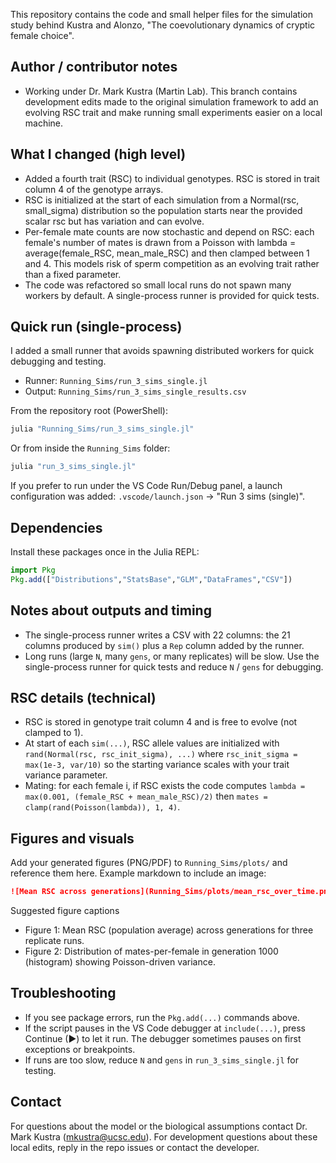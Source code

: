 This repository contains the code and small helper files for the simulation study behind Kustra and Alonzo, "The coevolutionary dynamics of cryptic female choice".

Author / contributor notes
--------------------------
- Working under Dr. Mark Kustra (Martin Lab). This branch contains development edits made to the original simulation framework to add an evolving RSC trait and make running small experiments easier on a local machine.

What I changed (high level)
---------------------------
- Added a fourth trait (RSC) to individual genotypes. RSC is stored in trait column 4 of the genotype arrays.
- RSC is initialized at the start of each simulation from a Normal(rsc, small_sigma) distribution so the population starts near the provided scalar rsc but has variation and can evolve.
- Per-female mate counts are now stochastic and depend on RSC: each female's number of mates is drawn from a Poisson with lambda = average(female_RSC, mean_male_RSC) and then clamped between 1 and 4. This models risk of sperm competition as an evolving trait rather than a fixed parameter.
- The code was refactored so small local runs do not spawn many workers by default. A single-process runner is provided for quick tests.

Quick run (single-process)
--------------------------
I added a small runner that avoids spawning distributed workers for quick debugging and testing.

- Runner: `Running_Sims/run_3_sims_single.jl`
- Output: `Running_Sims/run_3_sims_single_results.csv`

From the repository root (PowerShell):

```powershell
julia "Running_Sims/run_3_sims_single.jl"
```

Or from inside the `Running_Sims` folder:

```powershell
julia "run_3_sims_single.jl"
```

If you prefer to run under the VS Code Run/Debug panel, a launch configuration was added: `.vscode/launch.json` → "Run 3 sims (single)".

Dependencies
------------
Install these packages once in the Julia REPL:

```julia
import Pkg
Pkg.add(["Distributions","StatsBase","GLM","DataFrames","CSV"])
```

Notes about outputs and timing
------------------------------
- The single-process runner writes a CSV with 22 columns: the 21 columns produced by `sim()` plus a `Rep` column added by the runner.
- Long runs (large `N`, many `gens`, or many replicates) will be slow. Use the single-process runner for quick tests and reduce `N` / `gens` for debugging.

RSC details (technical)
-----------------------
- RSC is stored in genotype trait column 4 and is free to evolve (not clamped to 1).
- At start of each `sim(...)`, RSC allele values are initialized with `rand(Normal(rsc, rsc_init_sigma), ...)` where `rsc_init_sigma = max(1e-3, var/10)` so the starting variance scales with your trait variance parameter.
- Mating: for each female i, if RSC exists the code computes `lambda = max(0.001, (female_RSC + mean_male_RSC)/2)` then `mates = clamp(rand(Poisson(lambda)), 1, 4)`.

Figures and visuals
-------------------
Add your generated figures (PNG/PDF) to `Running_Sims/plots/` and reference them here. Example markdown to include an image:

```markdown
![Mean RSC across generations](Running_Sims/plots/mean_rsc_over_time.png)
```

Suggested figure captions
- Figure 1: Mean RSC (population average) across generations for three replicate runs.
- Figure 2: Distribution of mates-per-female in generation 1000 (histogram) showing Poisson-driven variance.

Troubleshooting
---------------
- If you see package errors, run the `Pkg.add(...)` commands above.
- If the script pauses in the VS Code debugger at `include(...)`, press Continue (▶) to let it run. The debugger sometimes pauses on first exceptions or breakpoints.
- If runs are too slow, reduce `N` and `gens` in `run_3_sims_single.jl` for testing.

Contact
-------
For questions about the model or the biological assumptions contact Dr. Mark Kustra (mkustra@ucsc.edu). For development questions about these local edits, reply in the repo issues or contact the developer.

